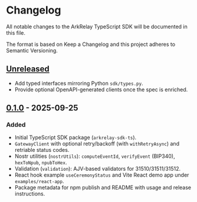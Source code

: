 # Changelog

All notable changes to the ArkRelay TypeScript SDK will be documented in this file.

The format is based on Keep a Changelog and this project adheres to Semantic Versioning.

## [Unreleased]
- Add typed interfaces mirroring Python `sdk/types.py`.
- Provide optional OpenAPI-generated clients once the spec is enriched.

## [0.1.0] - 2025-09-25
### Added
- Initial TypeScript SDK package (`arkrelay-sdk-ts`).
- `GatewayClient` with optional retry/backoff (with `withRetryAsync`) and retriable status codes.
- Nostr utilities (`nostrUtils`): `computeEventId`, `verifyEvent` (BIP340), `hexToNpub`, `npubToHex`.
- Validation (`validation`): AJV-based validators for 31510/31511/31512.
- React hook example `useCeremonyStatus` and Vite React demo app under `examples/react-app`.
- Package metadata for npm publish and README with usage and release instructions.

[Unreleased]: https://github.com/afeezaziz/arkrelay-gateway/compare/sdk-ts-v0.1.0...HEAD
[0.1.0]: https://github.com/afeezaziz/arkrelay-gateway/releases/tag/sdk-ts-v0.1.0
